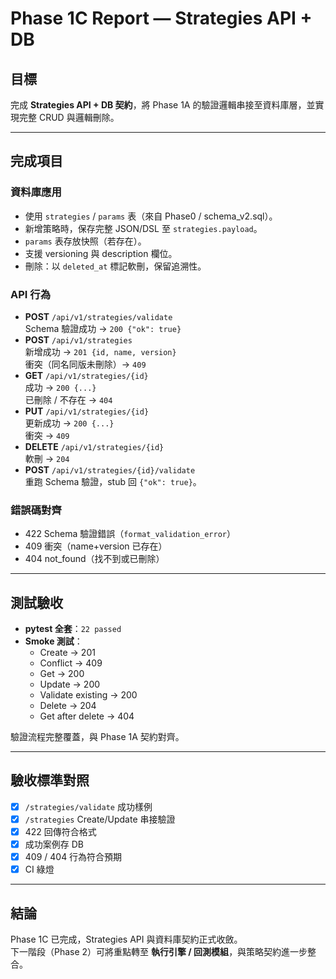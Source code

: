 # Phase 1C Report — Strategies API + DB

## 目標
完成 **Strategies API + DB 契約**，將 Phase 1A 的驗證邏輯串接至資料庫層，並實現完整 CRUD 與邏輯刪除。

---

## 完成項目

### 資料庫應用
- 使用 `strategies` / `params` 表（來自 Phase0 / schema_v2.sql）。
- 新增策略時，保存完整 JSON/DSL 至 `strategies.payload`。
- `params` 表存放快照（若存在）。
- 支援 versioning 與 description 欄位。
- 刪除：以 `deleted_at` 標記軟刪，保留追溯性。

### API 行為
- **POST** `/api/v1/strategies/validate`  
  Schema 驗證成功 → `200 {"ok": true}`
- **POST** `/api/v1/strategies`  
  新增成功 → `201 {id, name, version}`  
  衝突（同名同版未刪除）→ `409`
- **GET** `/api/v1/strategies/{id}`  
  成功 → `200 {...}`  
  已刪除 / 不存在 → `404`
- **PUT** `/api/v1/strategies/{id}`  
  更新成功 → `200 {...}`  
  衝突 → `409`
- **DELETE** `/api/v1/strategies/{id}`  
  軟刪 → `204`
- **POST** `/api/v1/strategies/{id}/validate`  
  重跑 Schema 驗證，stub 回 `{"ok": true}`。

### 錯誤碼對齊
- 422 Schema 驗證錯誤（`format_validation_error`）
- 409 衝突（name+version 已存在）
- 404 not_found（找不到或已刪除）

---

## 測試驗收

- **pytest 全套**：`22 passed`  
- **Smoke 測試**：
  - Create → 201  
  - Conflict → 409  
  - Get → 200  
  - Update → 200  
  - Validate existing → 200  
  - Delete → 204  
  - Get after delete → 404  

驗證流程完整覆蓋，與 Phase 1A 契約對齊。

---

## 驗收標準對照

- [x] `/strategies/validate` 成功樣例  
- [x] `/strategies` Create/Update 串接驗證  
- [x] 422 回傳符合格式  
- [x] 成功案例存 DB  
- [x] 409 / 404 行為符合預期  
- [x] CI 綠燈  

---

## 結論
Phase 1C 已完成，Strategies API 與資料庫契約正式收斂。  
下一階段（Phase 2）可將重點轉至 **執行引擎 / 回測模組**，與策略契約進一步整合。
